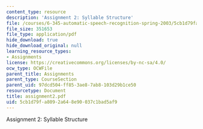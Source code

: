 ```yaml
---
content_type: resource
description: 'Assignment 2: Syllable Structure'
file: /courses/6-345-automatic-speech-recognition-spring-2003/5cb1d79fa8092a648e90037c1bad5af9_assignment2.pdf
file_size: 351653
file_type: application/pdf
hide_download: true
hide_download_original: null
learning_resource_types:
- Assignments
license: https://creativecommons.org/licenses/by-nc-sa/4.0/
ocw_type: OCWFile
parent_title: Assignments
parent_type: CourseSection
parent_uid: 97dcd504-ff85-3ae8-7ab8-103d29b1ce50
resourcetype: Document
title: assignment2.pdf
uid: 5cb1d79f-a809-2a64-8e90-037c1bad5af9
---
```

Assignment 2: Syllable Structure